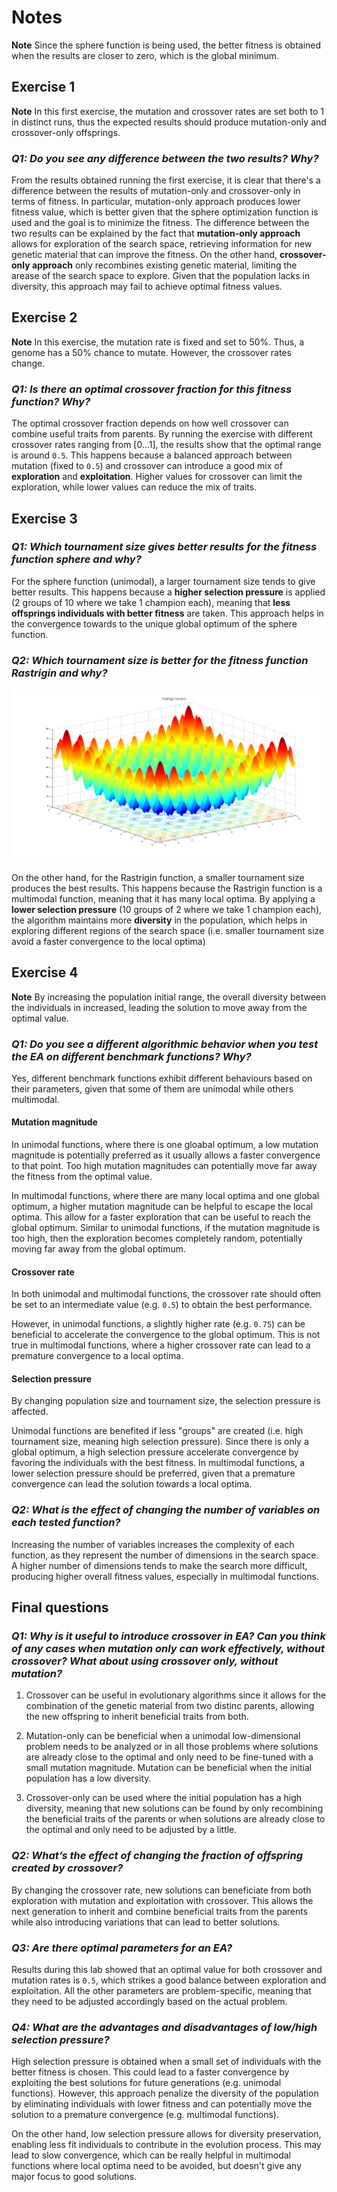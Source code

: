 # Notes

**Note** Since the sphere function is being used, the better fitness is obtained when the results are closer to zero, which is the global minimum.

## Exercise 1

**Note** In this first exercise, the mutation and crossover rates are set both to 1 in distinct runs, thus the expected results should produce mutation-only and crossover-only offsprings.

### _Q1: Do you see any difference between the two results? Why?_

From the results obtained running the first exercise, it is clear that there's a difference between the results of mutation-only and crossover-only in terms of fitness. In particular, mutation-only approach produces lower fitness value, which is better given that the sphere optimization function is used and the goal is to minimize the fitness. The difference between the two results can be explained by the fact that **mutation-only approach** allows for exploration of the search space, retrieving information for new genetic material that can improve the fitness. On the other hand, **crossover-only approach** only recombines existing genetic material, limiting the arease of the search space to explore. Given that the population lacks in diversity, this approach may fail to achieve optimal fitness values.

## Exercise 2

**Note** In this exercise, the mutation rate is fixed and set to 50%. Thus, a genome has a 50% chance to mutate. However, the crossover rates change.

### _Q1: Is there an optimal crossover fraction for this fitness function? Why?_

The optimal crossover fraction depends on how well crossover can combine useful traits from parents. By running the exercise with different crossover rates ranging from [0...1], the results show that the optimal range is around `0.5`. This happens because a balanced approach between mutation (fixed to `0.5`) and crossover can introduce a good mix of **exploration** and **exploitation**. Higher values for crossover can limit the exploration, while lower values can reduce the mix of traits. 

## Exercise 3

### _Q1: Which tournament size gives better results for the fitness function sphere and why?_

For the sphere function (unimodal), a larger tournament size tends to give better results. This happens because a **higher selection pressure** is applied (2 groups of 10 where we take 1 champion each), meaning that **less offsprings individuals with better fitness** are taken. This approach helps in the convergence towards to the unique global optimum of the sphere function.

### _Q2: Which tournament size is better for the fitness function Rastrigin and why?_

![Rastrigin Objective Function](./img/img_02/Rastrigin_function.png "Rastrigin function")

On the other hand, for the Rastrigin function, a smaller tournament size produces the best results. This happens because the Rastrigin function is a multimodal function, meaning that it has many local optima. By applying a **lower selection pressure** (10 groups of 2 where we take 1 champion each), the algorithm maintains more **diversity** in the population, which helps in exploring different regions of the search space (i.e. smaller tournament size avoid a faster convergence to the local optima)

## Exercise 4

**Note** By increasing the population initial range, the overall diversity between the individuals in increased, leading the solution to move away from the optimal value.

### _Q1: Do you see a different algorithmic behavior when you test the EA on different benchmark functions? Why?_

Yes, different benchmark functions exhibit different behaviours based on their parameters, given that some of them are unimodal while others multimodal.

#### Mutation magnitude
In unimodal functions, where there is one gloabal optimum, a low mutation magnitude is potentially preferred as it usually allows a faster convergence to that point. Too high mutation magnitudes can potentially move far away the fitness from the optimal value.

In multimodal functions, where there are many local optima and one global optimum, a higher mutation magnitude can be helpful to escape the local optima. This allow for a faster exploration that can be useful to reach the global optimum. Similar to unimodal functions, if the mutation magnitude is too high, then the exploration becomes completely random, potentially moving far away from the global optimum.

#### Crossover rate
In both unimodal and multimodal functions, the crossover rate should often be set to an intermediate value (e.g. `0.5`) to obtain the best performance. 

However, in unimodal functions, a slightly higher rate (e.g. `0.75`) can be beneficial to accelerate the convergence to the global optimum. This is not true in multimodal functions, where a higher crossover rate can lead to a premature convergence to a local optima.

#### Selection pressure
By changing population size and tournament size, the selection pressure is affected. 

Unimodal functions are benefited if less "groups" are created (i.e. high tournament size, meaning high selection pressure). Since there is only a global optimum, a high selection pressure accelerate convergence by favoring the individuals with the best fitness. In multimodal functions, a lower selection pressure should be preferred, given that a premature convergence can lead the solution towards a local optima.

### _Q2: What is the effect of changing the number of variables on each tested function?_

Increasing the number of variables increases the complexity of each function, as they represent the number of dimensions in the search space. A higher number of dimensions tends to make the search more difficult, producing higher overall fitness values, especially in multimodal functions.

## Final questions 

### _Q1: Why is it useful to introduce crossover in EA? Can you think of any cases when mutation only can work effectively, without crossover? What about using crossover only, without mutation?_

1) Crossover can be useful in evolutionary algorithms since it allows for the combination of the genetic material from two distinc parents, allowing the new offspring to inherit beneficial traits from both. 

2) Mutation-only can be beneficial when a unimodal low-dimensional problem needs to be analyzed or in all those problems where solutions are already close to the optimal and only need to be fine-tuned with a small mutation magnitude. Mutation can be beneficial when the initial population has a low diversity.

3) Crossover-only can be used where the initial population has a high diversity, meaning that new solutions can be found by only recombining the beneficial traits of the parents or when solutions are already close to the optimal and only need to be adjusted by a little.

### _Q2: What’s the effect of changing the fraction of offspring created by crossover?_

By changing the crossover rate, new solutions can beneficiate from both exploration with mutation and exploitation with crossover. This allows the next generation to inherit and combine beneficial traits from the parents while also introducing variations that can lead to better solutions.

### _Q3: Are there optimal parameters for an EA?_

Results during this lab showed that an optimal value for both crossover and mutation rates is `0.5`, which strikes a good balance between exploration and exploitation. All the other parameters are problem-specific, meaning that they need to be adjusted accordingly based on the actual problem.

### _Q4: What are the advantages and disadvantages of low/high selection pressure?_

High selection pressure is obtained when a small set of individuals with the better fitness is chosen. This could lead to a faster convergence by exploiting the best solutions for future generations (e.g. unimodal functions). However, this approach penalize the diversity of the population by eliminating individuals with lower fitness and can potentially move the solution to a premature convergence (e.g. multimodal functions).

On the other hand, low selection pressure allows for diversity preservation, enabling less fit individuals to contribute in the evolution process. This may lead to slow convergence, which can be really helpful in multimodal functions where local optima need to be avoided, but doesn't give any major focus to good solutions.